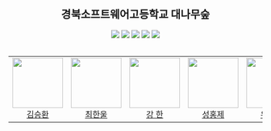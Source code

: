 <div align="center"> 
  
## 경북소프트웨어고등학교 대나무숲


<div>
  <img src="https://img.shields.io/badge/TypeScript-3178C6?style=flat-square&logo=typescript&logoColor=white"/>
  <img src="https://img.shields.io/badge/Nest.js-E0234E?style=flat-square&logo=nestjs&logoColor=white"/>
  <img src="https://img.shields.io/badge/React-61DAFB?style=flat-square&logo=react&logoColor=white"/>
  <img src="https://img.shields.io/badge/Docker-2496ED?style=flat-square&logo=docker&logoColor=white"/>
  <img src="https://img.shields.io/badge/MySQL-4479A1?style=flat-square&logo=mysql&logoColor=white"/>
  
</div>
</br>
<div display="flex">
<table>
  <tr>
    <td align="center">
      <a href="https://github.com/silofn523">
        <img src="https://avatars.githubusercontent.com/silofn523" width="100px" height="100px" />
        <br />
        김승환
      </a>
    </td>
    <td align="center">
      <a href="https://github.com/chaos-0809">
        <img src="https://avatars.githubusercontent.com/chaos-0809" width="100px" height="100px" />
        <br />
        최한울
      </a>
    </td>
     <td align="center">
      <a href="https://github.com/L4VEN">
        <img src="https://avatars.githubusercontent.com/L4VEN" width="100px" height="100px" />
        <br />
        강 한
      </a>
     </td>
      <td align="center">
      <a href="https://github.com/806gw">
        <img src="https://avatars.githubusercontent.com/806gw" width="100px" height="100px" />
        <br />
        성홍제
      </a>
     </td>
      <td align="center">
      <a href="https://github.com/jinseung0327">
        <img src="https://avatars.githubusercontent.com/jinseung0327" width="100px" height="100px" />
        <br />
        유진승
      </a>
     </td>
      <td align="center">
      <a href="https://github.com/dya-only">
        <img src="https://avatars.githubusercontent.com/dya-only" width="100px" height="100px" />
        <br />
        손보석
      </a>
     </td>
<!--
## Frontend
#### 강한 : 웹퍼블리싱 및 게시물 신고 기능
#### 성홍제 : 프론트엔드 백엔드 연동 및 자세히보기 기능
</br>
## Backend
#### 최한울 : CRUD 게시물 삭제 및 가져오기
#### 김승환 : 신고 기능 및 데이터베이스 
</br>
## Helped  유진승, 손보석
-->
</div>

